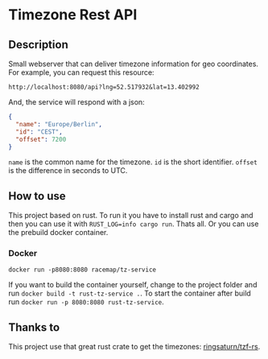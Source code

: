 # Timezone Rest API

## Description

Small webserver that can deliver timezone information for geo coordinates. For example, you can request this resource:

```
http://localhost:8080/api?lng=52.517932&lat=13.402992
```

And, the service will respond with a json:

```json
{
  "name": "Europe/Berlin",
  "id": "CEST",
  "offset": 7200
}
```

`name` is the common name for the timezone. `id` is the short identifier. `offset` is the difference in seconds to UTC.

## How to use

This project based on rust. To run it you have to install rust and cargo and then you can use it with `RUST_LOG=info cargo run`. Thats all. Or you can use the prebuild docker container. 

### Docker

```
docker run -p8080:8080 racemap/tz-service
```

If you want to build the container yourself, change to the project folder and run `docker build -t rust-tz-service .`. To start the container after build run `docker run -p 8080:8080 rust-tz-service`.

## Thanks to

This project use that great rust crate to get the timezones: [ringsaturn/tzf-rs](https://crates.io/crates/tzf-rs).